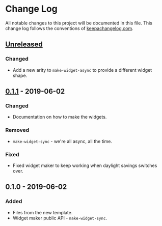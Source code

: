 # Change Log
All notable changes to this project will be documented in this file. This change log follows the conventions of [keepachangelog.com](http://keepachangelog.com/).

## [Unreleased]
### Changed
- Add a new arity to `make-widget-async` to provide a different widget shape.

## [0.1.1] - 2019-06-02
### Changed
- Documentation on how to make the widgets.

### Removed
- `make-widget-sync` - we're all async, all the time.

### Fixed
- Fixed widget maker to keep working when daylight savings switches over.

## 0.1.0 - 2019-06-02
### Added
- Files from the new template.
- Widget maker public API - `make-widget-sync`.

[Unreleased]: https://github.com/your-name/minimal-api-lein/compare/0.1.1...HEAD
[0.1.1]: https://github.com/your-name/minimal-api-lein/compare/0.1.0...0.1.1
